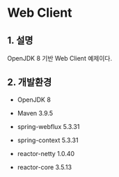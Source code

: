 # Web Client

## 1. 설명
OpenJDK 8 기반 Web Client 예제이다.

## 2. 개발환경

* OpenJDK 8

* Maven 3.9.5

* spring-webflux 5.3.31

* spring-context 5.3.31

* reactor-netty 1.0.40

* reactor-core 3.5.13